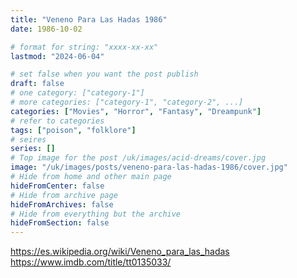 ```yaml
---
title: "Veneno Para Las Hadas 1986"
date: 1986-10-02

# format for string: "xxxx-xx-xx"
lastmod: "2024-06-04"

# set false when you want the post publish
draft: false
# one category: ["category-1"]
# more categories: ["category-1", "category-2", ...]
categories: ["Movies", "Horror", "Fantasy", "Dreampunk"]
# refer to categories
tags: ["poison", "folklore"]
# seires
series: []
# Top image for the post /uk/images/acid-dreams/cover.jpg
image: "/uk/images/posts/veneno-para-las-hadas-1986/cover.jpg"
# Hide from home and other main page
hideFromCenter: false
# Hide from archive page
hideFromArchives: false
# Hide from everything but the archive
hideFromSection: false
---
```

https://es.wikipedia.org/wiki/Veneno_para_las_hadas
https://www.imdb.com/title/tt0135033/
<!--more-->